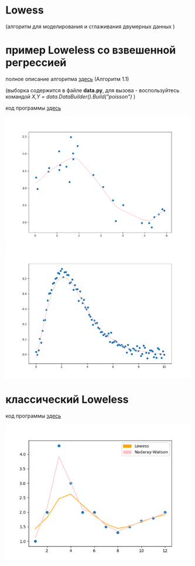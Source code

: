 # Lowess
(алгоритм для моделирования и сглаживания двумерных данных )

# пример Loweless со взвешенной регрессией
полное описание алгоритма [здесь]( http://www.machinelearning.ru/wiki/index.php?title=%D0%90%D0%BB%D0%B3%D0%BE%D1%80%D0%B8%D1%82%D0%BC_LOWESS) (Алгоритм 1.1)

(выборка содержится в файле **data.py**, для вызова - воспользуйтесь командой *X,Y = data.DataBuilder().Build("poisson")* )

код программы [здесь]( https://github.com/okiochan/Lowess/blob/master/LowessGood.py)

![](https://raw.githubusercontent.com/okiochan/Lowess/master/Figure_1.png)
![](https://raw.githubusercontent.com/okiochan/Lowess/master/Figure_2.png)


# классический Loweless
код программы [здесь]( https://github.com/okiochan/Lowess/blob/master/lowess.py)

![](https://raw.githubusercontent.com/okiochan/Lowess/master/Figure_11.png)
